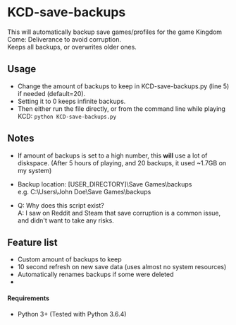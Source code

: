 # KCD-save-backups
This will automatically backup save games/profiles for the game Kingdom Come: Deliverance to avoid corruption.  
Keeps all backups, or overwrites older ones.

## Usage
* Change the amount of backups to keep in KCD-save-backups.py (line 5) if needed (default=20).  
* Setting it to 0 keeps infinite backups.  
* Then either run the file directly, or from the command line while playing KCD: `python KCD-save-backups.py`


## Notes
* If amount of backups is set to a high number, this **will** use a lot of diskspace. (After 5 hours of playing, and 20 backups, it used ~1.7GB on my system)  

* Backup location: [USER_DIRECTORY]\Save Games\backups  
e.g. C:\Users\John Doe\Save Games\backups

* Q: Why does this script exist?  
A: I saw on Reddit and Steam that save corruption is a common issue, and didn't want to take any risks.

## Feature list
* Custom amount of backups to keep
* 10 second refresh on new save data (uses almost no system resources)
* Automatically renames backups if some were deleted
* 

#### Requirements
* Python 3+ (Tested with Python 3.6.4)